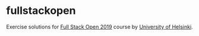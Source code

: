 # fullstackopen
Exercise solutions for [Full Stack Open 2019](https://fullstackopen.com/en) course by [University of Helsinki](https://www.helsinki.fi/).
